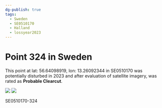 ```yaml
---
dg-publish: true
tags:
  - Sweden
  - SE0510170
  - Halland
  - lossyear2023
---
```


# Point 324 in Sweden

This point at lat: 56.64098919, lon: 13.26092344 in SE0510170 was potentially disturbed in 2023 and after evaluation of satellite imagery, was rated as **Probable Clearcut**.

<div class='juxtapose' data-showcredits='false'>
<img src='https://baserow-backend-production20240528124524339000000001.s3.amazonaws.com/user_files/vqlqBiTp0z1Ytf6HCmtPnlIOCyfKHpwj_66965c64551c49896d8acfab29e43c64e64814f03e502aaf055796bc35e3fde6.png' data-label='August 2020' />
<img src='https://baserow-backend-production20240528124524339000000001.s3.amazonaws.com/user_files/E2sWeWutvK9PNNnRvFxleseEgqYejGCH_bac76576fb982c79506d24ad5506d25439071141ffa6b47139f143d68ac6f531.png' data-label='August 2023' />
</div>

SE0510170-324